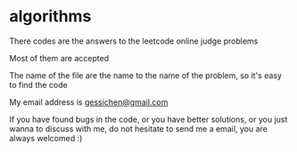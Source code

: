 algorithms
==========

There codes are the answers to the leetcode online judge problems

Most of them are accepted

The name of the file are the name to the name of the problem, so it's easy to find the code

My email address is gessichen@gmail.com

If you have found bugs in the code, or you have better solutions, or you just wanna to discuss with me, do not hesitate to send me a email, you are always welcomed :)
